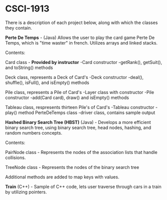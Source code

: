 # CSCI-1913

There is a description of each project below, along with which the classes they contain.

**Perte De Temps** - (Java) Allows the user to play the card game Perte De Temps, which is "time waster" in french. Utilizes arrays and linked stacks.

Contents:

Card class - **Provided by instructor**
  -Card constructor
  -getRank(), getSuit(), and toString() methods

Deck class, represents a Deck of Card's
  -Deck constructor
  -deal(), shuffle(), isFull(), and isEmpty() methods
  
Pile class, represents a Pile of Card's
  -Layer class with constructor
  -Pile constructor
  -add(Card card), draw() and isEmpty() methods
  
Tableau class, respresents thirteen Pile's of Card's
  -Tableau constructor
  -play() method
PerteDeTemps class 
  -driver class, contains sample output



**Hashed Binary Search Tree (HBST)** (Java) - Develops a more efficient binary search tree, using binary search tree, head nodes, hashing, and random numbers concepts.

Contents:

PairNode class - Represents the nodes of the association lists that handle collisions.

TreeNode class - Represents the nodes of the binary search tree

Additional methods are added to map keys with values.


**Train** (C++) - Sample of C++ code, lets user traverse through cars in a train by utilizing pointers.



